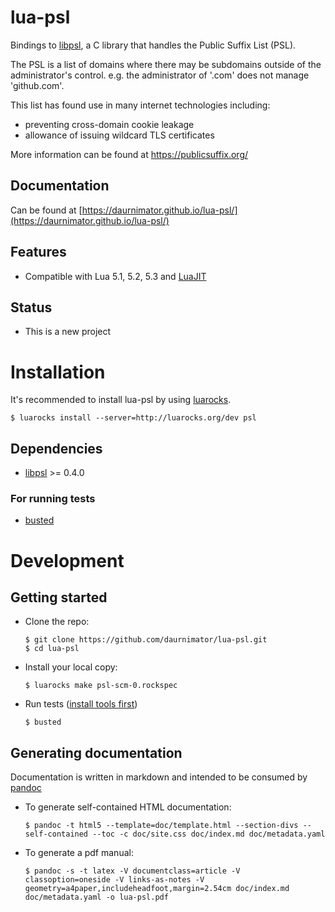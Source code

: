 # lua-psl

Bindings to [libpsl](https://github.com/rockdaboot/libpsl), a C library that handles the Public Suffix List (PSL).

The PSL is a list of domains where there may be subdomains outside of the administrator's control.
e.g. the administrator of '.com' does not manage 'github.com'.

This list has found use in many internet technologies including:
  
  - preventing cross-domain cookie leakage
  - allowance of issuing wildcard TLS certificates

More information can be found at https://publicsuffix.org/

## Documentation

Can be found at [https://daurnimator.github.io/lua-psl/](https://daurnimator.github.io/lua-psl/)


## Features

  - Compatible with Lua 5.1, 5.2, 5.3 and [LuaJIT](http://luajit.org/)


## Status

  - This is a new project


# Installation

It's recommended to install lua-psl by using [luarocks](https://luarocks.org/).

    $ luarocks install --server=http://luarocks.org/dev psl

## Dependencies

  - [libpsl](https://github.com/rockdaboot/libpsl) >= 0.4.0

### For running tests

  - [busted](http://olivinelabs.com/busted/)


# Development

## Getting started

  - Clone the repo:
    ```
    $ git clone https://github.com/daurnimator/lua-psl.git
    $ cd lua-psl
    ```

  - Install your local copy:
    ```
    $ luarocks make psl-scm-0.rockspec
    ```

  - Run tests ([install tools first](#for-running-tests))
    ```
    $ busted
    ```


## Generating documentation

Documentation is written in markdown and intended to be consumed by [pandoc](http://pandoc.org/)

  - To generate self-contained HTML documentation:
    ```
    $ pandoc -t html5 --template=doc/template.html --section-divs --self-contained --toc -c doc/site.css doc/index.md doc/metadata.yaml
    ```

  - To generate a pdf manual:
    ```
    $ pandoc -s -t latex -V documentclass=article -V classoption=oneside -V links-as-notes -V geometry=a4paper,includeheadfoot,margin=2.54cm doc/index.md doc/metadata.yaml -o lua-psl.pdf
    ```
